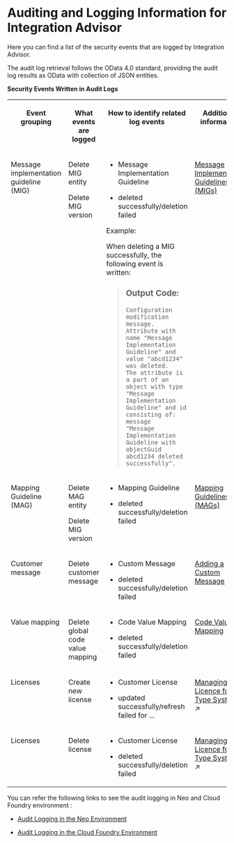 <!-- loio3dbe5576df864836b4ff54c42e7eef8f -->

# Auditing and Logging Information for Integration Advisor

Here you can find a list of the security events that are logged by Integration Advisor.

The audit log retrieval follows the OData 4.0 standard, providing the audit log results as OData with collection of JSON entities.

**Security Events Written in Audit Logs**


<table>
<tr>
<th valign="top">

Event grouping



</th>
<th valign="top">

What events are logged



</th>
<th valign="top">

How to identify related log events



</th>
<th valign="top">

Additional information



</th>
</tr>
<tr>
<td valign="top">

Message implementation guideline \(MIG\)



</td>
<td valign="top">

Delete MIG entity

Delete MIG version



</td>
<td valign="top">

-   Message Implementation Guideline

-   deleted successfully/deletion failed


Example:

When deleting a MIG successfully, the following event is written:

> ### Output Code:  
> ```
> Configuration modification message. Attribute with name "Message Implementation Guideline" and value "abcd1234" was deleted. 
> The attribute is a part of an object with type "Message Implementation Guideline" and id consisting of: message 
> "Message Implementation Guideline with objectGuid abcd1234 deleted successfully".
> ```



</td>
<td valign="top">

 [Message Implementation Guidelines \(MIGs\)](../50-Development/message-implementation-guidelines-migs-f9f2bab.md) 



</td>
</tr>
<tr>
<td valign="top">

Mapping Guideline \(MAG\)



</td>
<td valign="top">

Delete MAG entity

Delete MIG version



</td>
<td valign="top">

-   Mapping Guideline

-   deleted successfully/deletion failed




</td>
<td valign="top">

 [Mapping Guidelines \(MAGs\)](../50-Development/mapping-guidelines-mags-42124f4.md) 



</td>
</tr>
<tr>
<td valign="top">

Customer message



</td>
<td valign="top">

Delete customer message



</td>
<td valign="top">

-   Custom Message

-   deleted successfully/deletion failed




</td>
<td valign="top">

 [Adding a Custom Message](../50-Development/adding-a-custom-message-8b7eb45.md) 



</td>
</tr>
<tr>
<td valign="top">

Value mapping



</td>
<td valign="top">

Delete global code value mapping



</td>
<td valign="top">

-   Code Value Mapping

-   deleted successfully/deletion failed




</td>
<td valign="top">

 [Code Value Mapping](../50-Development/code-value-mapping-eb6dad8.md) 



</td>
</tr>
<tr>
<td valign="top">

Licenses



</td>
<td valign="top">

Create new license



</td>
<td valign="top">

-   Customer License

-   updated successfully/refresh failed for ...




</td>
<td valign="top">

 [Managing Licence for Type Systems](https://help.sap.com/viewer/368c481cd6954bdfa5d0435479fd4eaf/Cloud/en-US/ed1e961c636f4835aaa7248cf2488112.html "") :arrow_upper_right: 



</td>
</tr>
<tr>
<td valign="top">

Licenses



</td>
<td valign="top">

Delete license



</td>
<td valign="top">

-   Customer License

-   deleted successfully/deletion failed




</td>
<td valign="top">

 [Managing Licence for Type Systems](https://help.sap.com/viewer/368c481cd6954bdfa5d0435479fd4eaf/Cloud/en-US/ed1e961c636f4835aaa7248cf2488112.html "") :arrow_upper_right: 



</td>
</tr>
</table>

You can refer the following links to see the audit logging in Neo and Cloud Foundry environment :

-   [Audit Logging in the Neo Environment](https://help.sap.com/viewer/ea72206b834e4ace9cd834feed6c0e09/Cloud/en-US/02c39712c1064c96b37c1ea5bc9420dc.html)

-   [Audit Logging in the Cloud Foundry Environment](https://help.sap.com/viewer/65de2977205c403bbc107264b8eccf4b/Cloud/en-US/f92c86ab11f6474ea5579d839051c334.html)

